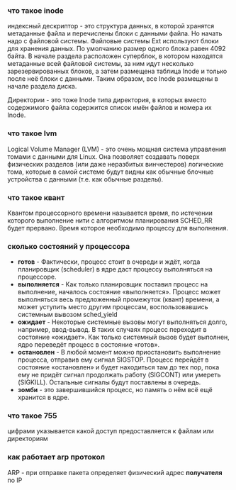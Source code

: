 ### что такое inode 
индексный дескриптор - это структура данных, в которой хранятся метаданные файла и перечислены блоки с данными файла. Но начать надо с файловой системы. Файловые системы Ext используют блоки для хранения данных. По умолчанию размер одного блока равен 4092 байта. В начале раздела расположен суперблок, в котором находятся метаданные всей файловой системы, за ним идут несколько зарезервированных блоков, а затем размещена таблица Inode и только после неё блоки с данными. Таким образом, все Inode размещены в начале раздела диска.

Директории - это тоже Inode типа директория, в которых вместо содержимого файла содержится список имён файлов и номера их Inode.

### что такое lvm
Logical Volume Manager (LVM) - это очень мощная система управления томами с данными для Linux. Она позволяет создавать поверх физических разделов (или даже неразбитых винчестеров) логические тома, которые в самой системе будут видны как обычные блочные устройства с данными (т.е. как обычные разделы).   

### что такое квант
Квантом процессорного времени называется время, по истечении которого выполнение нити с алгоритмом планирования SCHED_RR будет прервано. Время которое необходимо процессу для выполнения.  

### сколько состояний у процессора 
  - **готов** - Фактически, процесс стоит в очереди и ждёт, когда планировщик (scheduler) в ядре даст процессу выполняться на процессоре.
  - **выполняется** - Как только планировщик поставил процесс на выполнение, началось состояние «выполняется». Процесс может выполняться весь предложенный промежуток (квант) времени, а может уступить место другим процессам, воспользовавшись системным вывозом sched_yield
  - **ожидает** - Некоторые системные вызовы могут выполняться долго, например, ввод-вывод. В таких случаях процесс переходит в состояние «ожидает». Как только системный вызов будет выполнен, ядро переведёт процесс в состояние «готов». 
  - **остановлен** - В любой момент можно приостановить выполнение процесса, отправив ему сигнал SIGSTOP. Процесс перейдёт в состояние «остановлен» и будет находиться там до тех пор, пока ему не придёт сигнал продолжать работу (SIGCONT) или умереть (SIGKILL). Остальные сигналы будут поставлены в очередь.
  - **зомби** - это завершившийся процесс, но память о нём всё ещё хранится в ядре.

### что такое 755

цифрами указывается какой доступ предоставляется к файлам или директориям

### как работает arp протокол 

ARP - при отправке пакета определяет физический адрес **получателя** по IP 
